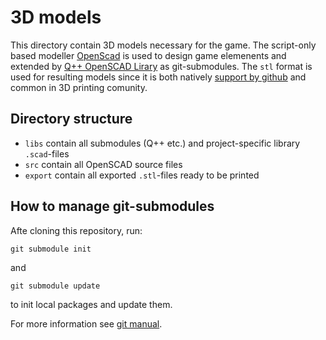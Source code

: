 # 3D models

This directory contain 3D models necessary for the game.
The script-only based modeller [OpenScad](https://openscad.org/index.html) is used to design game elemenents and extended by [Q++ OpenSCAD Lirary](https://github.com/kubikji2/qpp-openscad-library) as git-submodules.
The `stl` format is used for resulting models since it is both natively [support by github](https://www.youtube.com/watch?v=JV0NX_-Pr5Y) and common in 3D printing comunity.

## Directory structure

- `libs` contain all submodules (Q++ etc.) and project-specific library `.scad`-files
- `src` contain all OpenSCAD source files
- `export` contain all exported `.stl`-files ready to be printed

## How to manage git-submodules

Afte cloning this repository, run:

```shell
git submodule init 
```

and

```shell
git submodule update 
```

to init local packages and update them.

For more information see [git manual](https://git-scm.com/book/en/v2/Git-Tools-Submodules).
